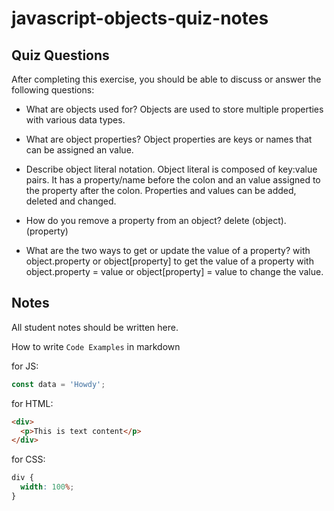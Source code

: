 # javascript-objects-quiz-notes

## Quiz Questions

After completing this exercise, you should be able to discuss or answer the following questions:

- What are objects used for?
  Objects are used to store multiple properties with various data types.

- What are object properties?
  Object properties are keys or names that can be assigned an value.

- Describe object literal notation.
  Object literal is composed of key:value pairs. It has a property/name before the colon and an value assigned to the property after the colon. Properties and values can be added, deleted and changed.
- How do you remove a property from an object?
  delete (object).(property)
- What are the two ways to get or update the value of a property?
  with object.property or object[property] to get the value of a property
  with object.property = value or object[property] = value to change the value.

## Notes

All student notes should be written here.

How to write `Code Examples` in markdown

for JS:

```javascript
const data = 'Howdy';
```

for HTML:

```html
<div>
  <p>This is text content</p>
</div>
```

for CSS:

```css
div {
  width: 100%;
}
```
